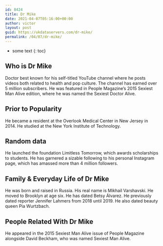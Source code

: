 ```yaml
---
id: 8424
title: Dr Mike
date: 2021-04-07T05:16:00+00:00
author: victor
layout: post
guid: https://ukdataservers.com/dr-mike/
permalink: /04/07/dr-mike/
---
```


* some text
{: toc}


## Who is Dr Mike



Doctor best known for his self-titled YouTube channel where he posts videos both related to health and pop culture. The channel has earned over 5 million subscribers. He was featured in People Magazine&#8217;s 2015 Sexiest Man Alive edition, where he was named the Sexiest Doctor Alive. 

                
                
                
## Prior to Popularity



He became a resident at the Overlook Medical Center in New Jersey in 2014. He studied at the New York Institute of Technology.

                
                
                
## Random data



He launched the foundation Limitless Tomorrow, which awards scholarships to students. He has garnered a sizable following to his personal Instagram page, which has amassed more than 4 million followers. 

                
                
                
## Family & Everyday Life of Dr Mike



He was born and raised in Russia. His real name is Mikhail Varshavski. He moved to Brooklyn at age six. He has dated Betsy Álvarez. He previously dated reporter Jennifer Lahmers from 2018 until 2019. He also dated beauty queen Pia Wurtzbach. 

                
                
                
## People Related With Dr Mike



He appeared in the 2015 Sexiest Man Alive issue of People Magazine alongside David Beckham, who was named Sexiest Man Alive.

                
              
            
          
          
          